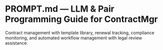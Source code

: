 # PROMPT.md — LLM & Pair Programming Guide for ContractMgr

Contract management with template library, renewal tracking, compliance monitoring, and automated workflow management with legal review assistance.
